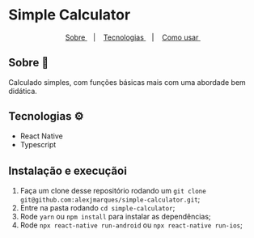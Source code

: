 # Simple Calculator

<p align="center">
	<a href="#sobre"> Sobre </a>&nbsp;&nbsp;&nbsp;|&nbsp;&nbsp;&nbsp;
  <a href="#tec"> Tecnologias </a>&nbsp;&nbsp;&nbsp;|&nbsp;&nbsp;&nbsp;
  <a href="#run"> Como usar </a>&nbsp;&nbsp;&nbsp;
</p>

## Sobre 🚀 <a name="sobre" />

Calculado simples, com funções básicas mais com uma abordade bem didática.

## Tecnologias ​⚙ ​<a name="tec" />

- React Native
- Typescript

## Instalação e execução ​ℹ️ ​<a name="run" />

1. Faça um clone desse repositório rodando um `git clone git@github.com:alexjmarques/simple-calculator.git`;
2. Entre na pasta rodando `cd simple-calculator`;
3. Rode `yarn` ou `npm install` para instalar as dependências;
4. Rode `npx react-native run-android` ou `npx react-native run-ios`;
